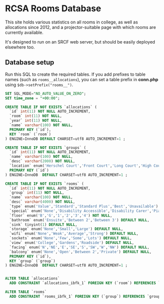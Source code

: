 RCSA Rooms Database
===================

This site holds various statistics on all rooms in college, as well as allocations since 2012, and a projector-suitable page with which rooms are currently available.

It's designed to run on an SRCF web server, but should be easily deployed elsewhere too.


Database setup
--------------

Run this SQL to create the required tables.  If you add prefixes to table names (such as `rooms__allocations`), you can set a table prefix in **conn.php** using `$db->setPrefix("rooms__")`.

```sql
SET SQL_MODE="NO_AUTO_VALUE_ON_ZERO";
SET time_zone = "+00:00";

CREATE TABLE IF NOT EXISTS `allocations` (
  `id` int(11) NOT NULL AUTO_INCREMENT,
  `room` int(11) NOT NULL,
  `year` int(11) NOT NULL,
  `name` varchar(100) NOT NULL,
  PRIMARY KEY (`id`),
  KEY `room` (`room`)
) ENGINE=InnoDB DEFAULT CHARSET=utf8 AUTO_INCREMENT=1 ;

CREATE TABLE IF NOT EXISTS `groups` (
  `id` int(11) NOT NULL AUTO_INCREMENT,
  `name` varchar(100) NOT NULL,
  `desc` varchar(2000) NOT NULL,
  `location` enum('Herschel Court','Front Court','Long Court','High Court','Adams Road','Sylvester Road') NOT NULL,
  PRIMARY KEY (`id`)
) ENGINE=InnoDB  DEFAULT CHARSET=utf8 AUTO_INCREMENT=1 ;

CREATE TABLE IF NOT EXISTS `rooms` (
  `id` int(11) NOT NULL AUTO_INCREMENT,
  `group` int(11) NOT NULL,
  `name` varchar(100) NOT NULL,
  `desc` varchar(4000) NOT NULL,
  `type` enum('Value','Standard','Standard Plus','Best','Unavailable') NOT NULL,
  `special` enum('None','Disability Accessible','Disability Carer','Piano','Fellow''s Room','Guest Room','Function Room') NOT NULL,
  `floor` enum('B','G','1','2','3','4') NOT NULL,
  `bathroom` enum('Ensuite','Between 2','Between 3') DEFAULT NULL,
  `sink` tinyint(1) DEFAULT NULL,
  `storage` enum('None','Small','Large') DEFAULT NULL,
  `wifi` enum('None','Weak','Average','Strong') DEFAULT NULL,
  `sockets` enum('None','Few','Some','Lots') DEFAULT NULL,
  `view` enum('College','Gardens','Roadside') DEFAULT NULL,
  `facing` enum('N','NE','E','SE','S','SW','W','NW') DEFAULT NULL,
  `balcony` enum('None','Open','Between 2','Private') DEFAULT NULL,
  PRIMARY KEY (`id`),
  KEY `group` (`group`)
) ENGINE=InnoDB  DEFAULT CHARSET=utf8 AUTO_INCREMENT=1 ;


ALTER TABLE `allocations`
  ADD CONSTRAINT `allocations_ibfk_1` FOREIGN KEY (`room`) REFERENCES `rooms` (`id`);

ALTER TABLE `rooms`
  ADD CONSTRAINT `rooms_ibfk_1` FOREIGN KEY (`group`) REFERENCES `groups` (`id`);
```

